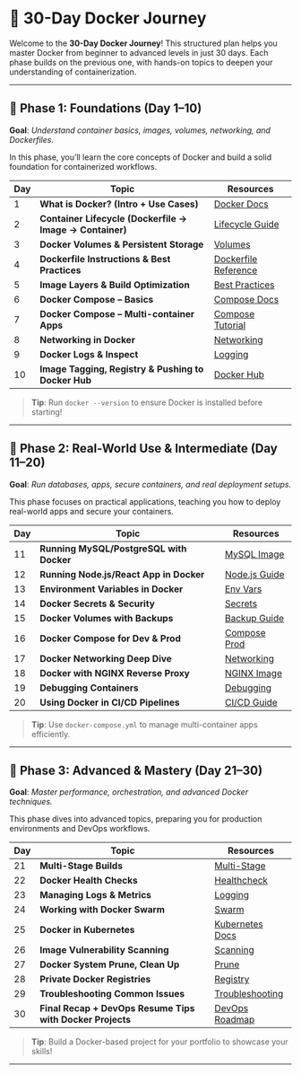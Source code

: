 # 🚀 30-Day Docker Journey

Welcome to the **30-Day Docker Journey**! This structured plan helps you master Docker from beginner to advanced levels in just 30 days. Each phase builds on the previous one, with hands-on topics to deepen your understanding of containerization.

---

## 🔰 Phase 1: Foundations (Day 1–10)

**Goal**: *Understand container basics, images, volumes, networking, and Dockerfiles.*

In this phase, you’ll learn the core concepts of Docker and build a solid foundation for containerized workflows.

| Day | Topic                                               | Resources |
|-----|-----------------------------------------------------|-----------|
| 1   | **What is Docker? (Intro + Use Cases)**             | [Docker Docs](https://docs.docker.com/get-started/) |
| 2   | **Container Lifecycle (Dockerfile → Image → Container)** | [Lifecycle Guide](https://docs.docker.com/engine/) |
| 3   | **Docker Volumes & Persistent Storage**             | [Volumes](https://docs.docker.com/storage/volumes/) |
| 4   | **Dockerfile Instructions & Best Practices**        | [Dockerfile Reference](https://docs.docker.com/engine/reference/builder/) |
| 5   | **Image Layers & Build Optimization**               | [Best Practices](https://docs.docker.com/develop/dev-best-practices/) |
| 6   | **Docker Compose – Basics**                         | [Compose Docs](https://docs.docker.com/compose/) |
| 7   | **Docker Compose – Multi-container Apps**           | [Compose Tutorial](https://docs.docker.com/compose/gettingstarted/) |
| 8   | **Networking in Docker**                            | [Networking](https://docs.docker.com/network/) |
| 9   | **Docker Logs & Inspect**                           | [Logging](https://docs.docker.com/config/containers/logging/) |
| 10  | **Image Tagging, Registry & Pushing to Docker Hub** | [Docker Hub](https://hub.docker.com/) |

> **Tip**: Run `docker --version` to ensure Docker is installed before starting!

---

## 🚀 Phase 2: Real-World Use & Intermediate (Day 11–20)

**Goal**: *Run databases, apps, secure containers, and real deployment setups.*

This phase focuses on practical applications, teaching you how to deploy real-world apps and secure your containers.

| Day | Topic                               | Resources |
|-----|-------------------------------------|-----------|
| 11  | **Running MySQL/PostgreSQL with Docker** | [MySQL Image](https://hub.docker.com/_/mysql) |
| 12  | **Running Node.js/React App in Docker** | [Node.js Guide](https://nodejs.org/en/docs/guides/nodejs-docker-webapp/) |
| 13  | **Environment Variables in Docker**  | [Env Vars](https://docs.docker.com/compose/environment-variables/) |
| 14  | **Docker Secrets & Security**        | [Secrets](https://docs.docker.com/engine/swarm/secrets/) |
| 15  | **Docker Volumes with Backups**     | [Backup Guide](https://docs.docker.com/storage/volumes/#backup-restore-or-migrate-data-volumes) |
| 16  | **Docker Compose for Dev & Prod**    | [Compose Prod](https://docs.docker.com/compose/production/) |
| 17  | **Docker Networking Deep Dive**      | [Networking](https://docs.docker.com/network/) |
| 18  | **Docker with NGINX Reverse Proxy**  | [NGINX Image](https://hub.docker.com/_/nginx) |
| 19  | **Debugging Containers**             | [Debugging](https://docs.docker.com/engine/) |
| 20  | **Using Docker in CI/CD Pipelines**  | [CI/CD Guide](https://docs.github.com/en/actions/guides/using-docker) |

> **Tip**: Use `docker-compose.yml` to manage multi-container apps efficiently.

---

## 🧠 Phase 3: Advanced & Mastery (Day 21–30)

**Goal**: *Master performance, orchestration, and advanced Docker techniques.*

This phase dives into advanced topics, preparing you for production environments and DevOps workflows.

| Day | Topic                                                | Resources |
|-----|------------------------------------------------------|-----------|
| 21  | **Multi-Stage Builds**                               | [Multi-Stage](https://docs.docker.com/develop/develop-images/multistage-build/) |
| 22  | **Docker Health Checks**                             | [Healthcheck](https://docs.docker.com/engine/reference/builder/#healthcheck) |
| 23  | **Managing Logs & Metrics**                          | [Logging](https://docs.docker.com/config/containers/logging/) |
| 24  | **Working with Docker Swarm**                        | [Swarm](https://docs.docker.com/engine/swarm/) |
| 25  | **Docker in Kubernetes**                             | [Kubernetes Docs](https://kubernetes.io/docs/) |
| 26  | **Image Vulnerability Scanning**                     | [Scanning](https://docs.docker.com/docker-hub/vulnerability-scanning/) |
| 27  | **Docker System Prune, Clean Up**                    | [Prune](https://docs.docker.com/config/pruning/) |
| 28  | **Private Docker Registries**                        | [Registry](https://docs.docker.com/registry/) |
| 29  | **Troubleshooting Common Issues**                    | [Troubleshooting](https://docs.docker.com/engine/) |
| 30  | **Final Recap + DevOps Resume Tips with Docker Projects** | [DevOps Roadmap](https://roadmap.sh/devops) |

> **Tip**: Build a Docker-based project for your portfolio to showcase your skills!

---

